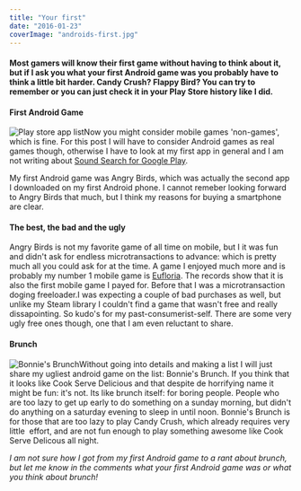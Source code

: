 ```yaml
---
title: "Your first"
date: "2016-01-23"
coverImage: "androids-first.jpg"
---
```


#### Most gamers will know their first game without having to think about it, but if I ask you what your first Android game was you probably have to think a little bit harder. Candy Crush? Flappy Bird? You can try to remember or you can just check it in your Play Store history like I did.

#### **First Android Game**

![Play store app list](images/Screenshot_2016-01-22-11-56-00-169x300.png)Now you might consider mobile games 'non-games', which is fine. For this post I will have to consider Android games as real games though, otherwise I have to look at my first app in general and I am not writing about [Sound Search for Google Play](https://play.google.com/store/apps/details?id=com.google.android.ears).

My first Android game was Angry Birds, which was actually the second app I downloaded on my first Android phone. I cannot remeber looking forward to Angry Birds that much, but I think my reasons for buying a smartphone are clear.

#### **The best, the bad and the ugly**

Angry Birds is not my favorite game of all time on mobile, but I it was fun and didn't ask for endless microtransactions to advance: which is pretty much all you could ask for at the time. A game I enjoyed much more and is probably my number 1 mobile game is [Eufloria](http://www.legenddiaries.com/previewsreviews/eufloria/). The records show that it is also the first mobile game I payed for. Before that I was a microtransaction doging freeloader.I was expecting a couple of bad purchases as well, but unlike my Steam library I couldn't find a game that wasn't free and really dissapointing. So kudo's for my past-consumerist-self. There are some very ugly free ones though, one that I am even reluctant to share.

<script src="//pagead2.googlesyndication.com/pagead/js/adsbygoogle.js" async></script>

<script>// <![CDATA[ (adsbygoogle = window.adsbygoogle || []).push({}); // ]]></script>

#### Brunch

![Bonnie's Brunch](images/Screenshot_2016-01-22-12-07-06-169x300.png)Without going into details and making a list I will just share my ugliest android game on the list: Bonnie's Brunch. If you think that it looks like Cook Serve Delicious and that despite de horrifying name it might be fun: it's not. Its like brunch itself: for boring people. People who are too lazy to get up early to do something on a sunday morning, but didn't do anything on a saturday evening to sleep in until noon. Bonnie's Brunch is for those that are too lazy to play Candy Crush, which already requires very little  effort, and are not fun enough to play something awesome like Cook Serve Delicous all night.

_I am not sure how I got from my first Android game to a rant about brunch, but let me know in the comments what your first Android game was or what you think about brunch!_
